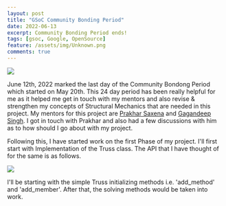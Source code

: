 ```yaml
---
layout: post
title: "GSoC Community Bonding Period"
date: 2022-06-13
excerpt: Community Bonding Period ends!
tags: [gsoc, Google, OpenSource]
feature: /assets/img/Unknown.png
comments: true
---
```


<img src="{{site.baseurl}}/assets/img/Sympy.png">

June 12th, 2022 marked the last day of the Community Bondong Period which started on May 20th. This 24 day period has been really helpful for me as it helped me get in touch with my mentors and also revise & strengthen my concepts of Structural Mechanics that are needed in this project. My mentors for this project are [Prakhar Saxena](https://github.com/Psycho-Pirate) and [Gagandeep Singh](https://github.com/czgdp1807). I got in touch with Prakhar and also had a few discussions with him as to how should I go about with my project. 

Following this, I have started work on the first Phase of my project. I'll first start with Implementation of the Truss class. The API that I have thought of for the same is as follows.

<img src="{{site.baseurl}}/assets/img/truss_api.png">

I'll be starting with the simple Truss initializing methods i.e. 'add_method' and 'add_member'. After that, the solving methods would be taken into work. 